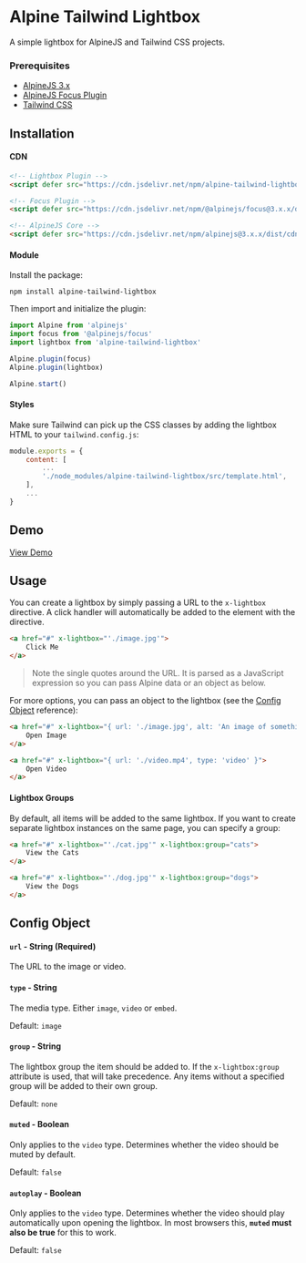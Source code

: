 # Alpine Tailwind Lightbox

A simple lightbox for AlpineJS and Tailwind CSS projects.

### Prerequisites

* [AlpineJS 3.x](https://alpinejs.dev/essentials/installation)
* [AlpineJS Focus Plugin](https://alpinejs.dev/plugins/focus)
* [Tailwind CSS](https://tailwindcss.com/docs/installation)

## Installation

#### CDN

```html
<!-- Lightbox Plugin -->
<script defer src="https://cdn.jsdelivr.net/npm/alpine-tailwind-lightbox@1.x.x/dist/alpine-tailwind-lightbox.min.js"></script>

<!-- Focus Plugin -->
<script defer src="https://cdn.jsdelivr.net/npm/@alpinejs/focus@3.x.x/dist/cdn.min.js"></script>

<!-- AlpineJS Core -->
<script defer src="https://cdn.jsdelivr.net/npm/alpinejs@3.x.x/dist/cdn.min.js"></script>
```

#### Module

Install the package:

```shell
npm install alpine-tailwind-lightbox
```

Then import and initialize the plugin:

```js
import Alpine from 'alpinejs'
import focus from '@alpinejs/focus'
import lightbox from 'alpine-tailwind-lightbox'

Alpine.plugin(focus)
Alpine.plugin(lightbox)

Alpine.start()
```

#### Styles

Make sure Tailwind can pick up the CSS classes by adding the lightbox HTML to your `tailwind.config.js`:

```js
module.exports = {
    content: [
        ...
        './node_modules/alpine-tailwind-lightbox/src/template.html',
    ],
    ...
}
```
## Demo

[View Demo](https://oli-laban.github.io/alpine-tailwind-lightbox/)
## Usage

You can create a lightbox by simply passing a URL to the `x-lightbox` directive. A click handler will automatically be added to the element with the directive.

```html
<a href="#" x-lightbox="'./image.jpg'">
    Click Me
</a>
```

> Note the single quotes around the URL. It is parsed as a JavaScript expression so you can pass Alpine data or an object as below.

For more options, you can pass an object to the lightbox (see the [Config Object](#config-object) reference):

```html
<a href="#" x-lightbox="{ url: './image.jpg', alt: 'An image of something' }">
    Open Image
</a>

<a href="#" x-lightbox="{ url: './video.mp4', type: 'video' }">
    Open Video
</a>
```

#### Lightbox Groups

By default, all items will be added to the same lightbox. If you want to create separate lightbox instances on the same page, you can specify a group:

```html
<a href="#" x-lightbox="'./cat.jpg'" x-lightbox:group="cats">
    View the Cats
</a>

<a href="#" x-lightbox="'./dog.jpg'" x-lightbox:group="dogs">
    View the Dogs
</a>
```

## Config Object

#### `url` - String (Required)

The URL to the image or video.

#### `type` - String

The media type. Either `image`, `video` or `embed`.

Default: `image`

#### `group` - String

The lightbox group the item should be added to. If the `x-lightbox:group` attribute is used, that will take precedence. Any items without a specified group will be added to their own group.

Default: `none`

#### `muted` - Boolean

Only applies to the `video` type. Determines whether the video should be muted by default.

Default: `false`

#### `autoplay` - Boolean

Only applies to the `video` type. Determines whether the video should play automatically upon opening the lightbox. In most browsers this, **`muted` must also be true** for this to work.

Default: `false`

